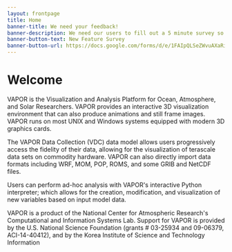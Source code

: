 ```yaml
---
layout: frontpage
title: Home
banner-title: We need your feedback!
banner-description: We need our users to fill out a 5 minute survey so we can determine new features for Vapor 3.6.  This is your opportunity to get what YOU need into Vapor.  The deadline for providing feedback is June 11.
banner-button-text: New Feature Survey
banner-button-url: https://docs.google.com/forms/d/e/1FAIpQLSeZWvuAXaRiWyFrQ16zO25bfy8AANp8C8HpVXeMk83uQPdTLA/viewform?usp=sf_link
---
```


# Welcome

VAPOR is the Visualization and Analysis Platform for Ocean, Atmosphere, and Solar Researchers.  VAPOR provides an interactive 3D visualization environment that can also produce animations and still frame images.  VAPOR runs on most UNIX and Windows systems equipped with modern 3D graphics cards.

The VAPOR Data Collection (VDC) data model allows users progressively access the fidelity of their data, allowing for the visualization of terascale data sets on commodity hardware.  VAPOR can also directly import data formats including WRF, MOM, POP, ROMS, and some GRIB and NetCDF files.

Users can perform ad-hoc analysis with VAPOR's interactive Python interpreter; which allows for the creation, modification, and visualization of new variables based on input model data.

VAPOR is a product of the National Center for Atmospheric Research's Computational and Information Systems Lab. Support for VAPOR is provided by the U.S. National Science Foundation (grants # 03-25934 and 09-06379, ACI-14-40412), and by the Korea Institute of Science and Technology Information
